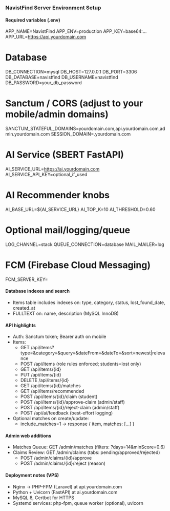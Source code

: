 ### NavistFind Server Environment Setup

#### Required variables (.env)
APP_NAME=NavistFind
APP_ENV=production
APP_KEY=base64:...
APP_URL=https://api.yourdomain.com

# Database
DB_CONNECTION=mysql
DB_HOST=127.0.0.1
DB_PORT=3306
DB_DATABASE=navistfind
DB_USERNAME=navistfind
DB_PASSWORD=your_db_password

# Sanctum / CORS (adjust to your mobile/admin domains)
SANCTUM_STATEFUL_DOMAINS=yourdomain.com,api.yourdomain.com,admin.yourdomain.com
SESSION_DOMAIN=.yourdomain.com

# AI Service (SBERT FastAPI)
AI_SERVICE_URL=https://ai.yourdomain.com
AI_SERVICE_API_KEY=optional_if_used

# AI Recommender knobs
AI_BASE_URL=${AI_SERVICE_URL}
AI_TOP_K=10
AI_THRESHOLD=0.60

# Optional mail/logging/queue
LOG_CHANNEL=stack
QUEUE_CONNECTION=database
MAIL_MAILER=log

# FCM (Firebase Cloud Messaging)
FCM_SERVER_KEY=

#### Database indexes and search
- Items table includes indexes on: type, category, status, lost_found_date, created_at
- FULLTEXT on: name, description (MySQL InnoDB)

#### API highlights
- Auth: Sanctum token; Bearer auth on mobile
- Items:
  - GET /api/items?type=&category=&query=&dateFrom=&dateTo=&sort=newest|relevance
  - POST /api/items (role rules enforced; students=lost only)
  - GET /api/items/{id}
  - PUT /api/items/{id}
  - DELETE /api/items/{id}
  - GET /api/items/{id}/matches
  - GET /api/items/recommended
  - POST /api/items/{id}/claim (student)
  - POST /api/items/{id}/approve-claim (admin/staff)
  - POST /api/items/{id}/reject-claim (admin/staff)
  - POST /api/ai/feedback (best-effort logging)
- Optional matches on create/update:
  - include_matches=1 → response { item, matches: [...] }

#### Admin web additions
- Matches Queue: GET /admin/matches (filters: ?days=14&minScore=0.6)
- Claims Review: GET /admin/claims (tabs: pending/approved/rejected)
  - POST /admin/claims/{id}/approve
  - POST /admin/claims/{id}/reject (reason)

#### Deployment notes (VPS)
- Nginx → PHP-FPM (Laravel) at api.yourdomain.com
- Python + Uvicorn (FastAPI) at ai.yourdomain.com
- MySQL 8, Certbot for HTTPS
- Systemd services: php-fpm, queue worker (optional), uvicorn


